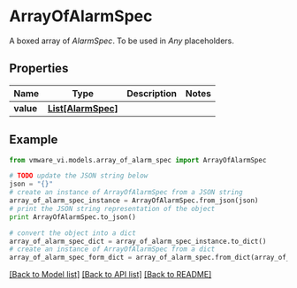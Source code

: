 # ArrayOfAlarmSpec

A boxed array of *AlarmSpec*. To be used in *Any* placeholders. 

## Properties
Name | Type | Description | Notes
------------ | ------------- | ------------- | -------------
**value** | [**List[AlarmSpec]**](AlarmSpec.md) |  | 

## Example

```python
from vmware_vi.models.array_of_alarm_spec import ArrayOfAlarmSpec

# TODO update the JSON string below
json = "{}"
# create an instance of ArrayOfAlarmSpec from a JSON string
array_of_alarm_spec_instance = ArrayOfAlarmSpec.from_json(json)
# print the JSON string representation of the object
print ArrayOfAlarmSpec.to_json()

# convert the object into a dict
array_of_alarm_spec_dict = array_of_alarm_spec_instance.to_dict()
# create an instance of ArrayOfAlarmSpec from a dict
array_of_alarm_spec_form_dict = array_of_alarm_spec.from_dict(array_of_alarm_spec_dict)
```
[[Back to Model list]](../README.md#documentation-for-models) [[Back to API list]](../README.md#documentation-for-api-endpoints) [[Back to README]](../README.md)


